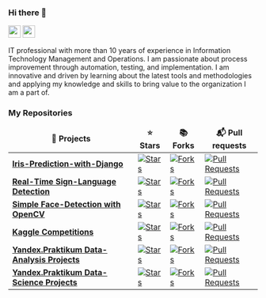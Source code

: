 ### Hi there 👋

<p><a href="https://www.linkedin.com/in/akylson"><img src="https://img.shields.io/badge/linkedin-%230077B5.svg?&style=for-the-badge&logo=linkedin&logoColor=white" height=25></a> <a href="https://medium.com/@akylson"><img src="https://img.shields.io/badge/medium-%2312100E.svg?&style=for-the-badge&logo=medium&logoColor=white" height=25></a></p>


IT professional with more than 10 years of experience in Information Technology Management and Operations. I am passionate about process improvement through automation, testing, and implementation. I am innovative and driven by learning about the latest tools and methodologies and applying my knowledge and skills to bring value to the organization I am a part of.


<h3>My Repositories</h3>
<table width=100%>
  <thead align="center">
    <tr border: none;>
      <td><b>🎁 Projects</b></td>
      <td><b>⭐ Stars</b></td>
      <td><b>📚 Forks</b></td>
      <td><b>📬 Pull requests</b></td>
    </tr>
  </thead>
  <tbody>



<tr>
      <td><a href="https://github.com/akylson/iris-prediction-with-django"><b>Iris-Prediction-with-Django</b></a></td>
      <td><a href="https://github.com/akylson/iris-prediction-with-django/stargazers"><img alt="Stars" src="https://img.shields.io/github/stars/akylson/iris-prediction-with-django?style=flat-square&labelColor=343b41"/></a></td>
      <td><a href="https://github.com/akylson/iris-prediction-with-django/network/members"><img alt="Forks" src="https://img.shields.io/github/forks/akylson/iris-prediction-with-django?style=flat-square&labelColor=343b41"/></a></td>
      <td><a href="https://github.com/akylson/iris-prediction-with-django/pulls"><img alt="Pull Requests" src="https://img.shields.io/github/issues-pr/akylson/iris-prediction-with-django?style=flat-square&labelColor=343b41"/></a></td>
</tr>




<tr>
      <td><a href="https://github.com/akylson/real-time-sign-language-detection"><b>Real-Time Sign-Language Detection</b></a></td>
      <td><a href="https://github.com/akylson/real-time-sign-language-detection/stargazers"><img alt="Stars" src="https://img.shields.io/github/stars/akylson/real-time-sign-language-detection?style=flat-square&labelColor=343b41"/></a></td>
      <td><a href="https://github.com/akylson/real-time-sign-language-detection/network/members"><img alt="Forks" src="https://img.shields.io/github/forks/akylson/real-time-sign-language-detection?style=flat-square&labelColor=343b41"/></a></td>
      <td><a href="https://github.com/akylson/real-time-sign-language-detection/pulls"><img alt="Pull Requests" src="https://img.shields.io/github/issues-pr/akylson/real-time-sign-language-detection?style=flat-square&labelColor=343b41"/></a></td>
</tr>
	
<tr>
      <td><a href="https://github.com/akylson/simple_face_detection"><b>Simple Face-Detection with OpenCV</b></a></td>
      <td><a href="https://github.com/akylson/simple_face_detection/stargazers"><img alt="Stars" src="https://img.shields.io/github/stars/akylson/simple_face_detection?style=flat-square&labelColor=343b41"/></a></td>
      <td><a href="https://github.com/akylson/simple_face_detection/network/members"><img alt="Forks" src="https://img.shields.io/github/forks/akylson/simple_face_detection?style=flat-square&labelColor=343b41"/></a></td>
      <td><a href="https://github.com/akylson/simple_face_detection/pulls"><img alt="Pull Requests" src="https://img.shields.io/github/issues-pr/akylson/simple_face_detection?style=flat-square&labelColor=343b41"/></a></td>
</tr>
	  
<tr>
      <td><a href="https://github.com/akylson/kaggle-competitions"><b>Kaggle Competitions</b></a></td>
      <td><a href="https://github.com/akylson/kaggle-competitions/stargazers"><img alt="Stars" src="https://img.shields.io/github/stars/akylson/kaggle-competitions?style=flat-square&labelColor=343b41"/></a></td>
      <td><a href="https://github.com/akylson/kaggle-competitions/network/members"><img alt="Forks" src="https://img.shields.io/github/forks/akylson/kaggle-competitions?style=flat-square&labelColor=343b41"/></a></td>
      <td><a href="https://github.com/akylson/kaggle-competitions/pulls"><img alt="Pull Requests" src="https://img.shields.io/github/issues-pr/akylson/kaggle-competitions?style=flat-square&labelColor=343b41"/></a></td>
    </tr>
       <tr>
      <td><a href="https://github.com/akylson/yandex-praktikum-data-analysis-projects"><b>Yandex.Praktikum Data-Analysis Projects</b></a></td>
      <td><a href="https://github.com/akylson/yandex-praktikum-data-analysis-projects/stargazers"><img alt="Stars" src="https://img.shields.io/github/stars/akylson/yandex-praktikum-data-analysis-projects?style=flat-square&labelColor=343b41"/></a></td>
      <td><a href="https://github.com/akylson/yandex-praktikum-data-analysis-projects/network/members"><img alt="Forks" src="https://img.shields.io/github/forks/akylson/yandex-praktikum-data-analysis-projects?style=flat-square&labelColor=343b41"/></a></td>
      <td><a href="https://github.com/akylson/yandex-praktikum-data-analysis-projects/pulls"><img alt="Pull Requests" src="https://img.shields.io/github/issues-pr/akylson/yandex-praktikum-data-analysis-projects?style=flat-square&labelColor=343b41"/></a></td>
    </tr>
    <tr>
      <td><a href="https://github.com/akylson/yandex-praktikum-data-science-projects"><b>Yandex.Praktikum Data-Science Projects</b></a></td>
      <td><a href="https://github.com/akylson/yandex-praktikum-data-science-projects/stargazers"><img alt="Stars" src="https://img.shields.io/github/stars/akylson/yandex-praktikum-data-science-projects?style=flat-square&labelColor=343b41"/></a></td>
      <td><a href="https://github.com/akylson/yandex-praktikum-data-science-projects/network/members"><img alt="Forks" src="https://img.shields.io/github/forks/akylson/yandex-praktikum-data-science-projects?style=flat-square&labelColor=343b41"/></a></td>
      <td><a href="https://github.com/akylson/yandex-praktikum-data-science-projects/pulls"><img alt="Pull Requests" src="https://img.shields.io/github/issues-pr/akylson/yandex-praktikum-data-science-projects?style=flat-square&labelColor=343b41"/></a></td>
    </tr>
  </tbody>
</table>
